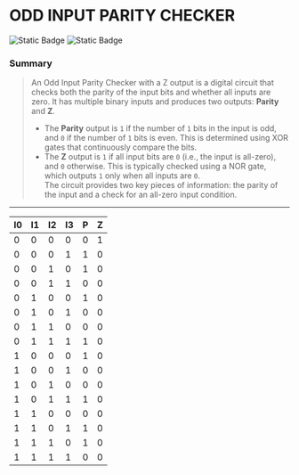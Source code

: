 # ODD INPUT PARITY CHECKER
![Static Badge](https://img.shields.io/badge/IN-1_BIT-blue)
![Static Badge](https://img.shields.io/badge/OUT-1_BIT-blue)


### Summary
> An Odd Input Parity Checker with a Z output is a digital circuit that checks both the parity of the input bits and whether all inputs are zero. It has multiple binary inputs and produces two outputs: **Parity** and **Z**.
> - The **Parity** output is `1` if the number of `1` bits in the input is odd, and `0` if the number of `1` bits is even. This is determined using XOR gates that continuously compare the bits.
> - The **Z** output is `1` if all input bits are `0` (i.e., the input is all-zero), and `0` otherwise. This is typically checked using a NOR gate, which outputs `1` only when all inputs are `0`.  
> The circuit provides two key pieces of information: the parity of the input and a check for an all-zero input condition.

---
<div align="center">

| **I0** | **I1** | **I2** | **I3** | **P** | **Z** |
|--------|--------|--------|--------|-------|-------|
|   0    |   0    |   0    |   0    |   0   |   1   |
|   0    |   0    |   0    |   1    |   1   |   0   |
|   0    |   0    |   1    |   0    |   1   |   0   |
|   0    |   0    |   1    |   1    |   0   |   0   |
|   0    |   1    |   0    |   0    |   1   |   0   |
|   0    |   1    |   0    |   1    |   0   |   0   |
|   0    |   1    |   1    |   0    |   0   |   0   |
|   0    |   1    |   1    |   1    |   1   |   0   |
|   1    |   0    |   0    |   0    |   1   |   0   |
|   1    |   0    |   0    |   1    |   0   |   0   |
|   1    |   0    |   1    |   0    |   0   |   0   |
|   1    |   0    |   1    |   1    |   1   |   0   |
|   1    |   1    |   0    |   0    |   0   |   0   |
|   1    |   1    |   0    |   1    |   1   |   0   |
|   1    |   1    |   1    |   0    |   1   |   0   |
|   1    |   1    |   1    |   1    |   0   |   0   |


</div>